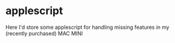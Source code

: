 # applescript
Here I'd store some applescript for handling missing features in my (recently purchased) MAC MINI
